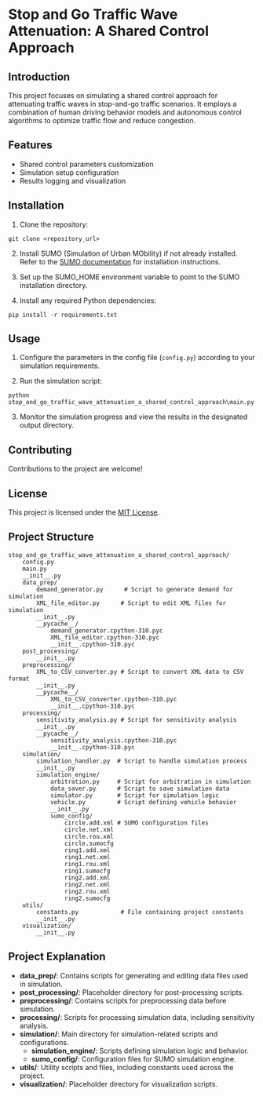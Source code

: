 # Stop and Go Traffic Wave Attenuation: A Shared Control Approach

## Introduction

This project focuses on simulating a shared control approach for attenuating traffic waves in stop-and-go traffic scenarios. It employs a combination of human driving behavior models and autonomous control algorithms to optimize traffic flow and reduce congestion.

## Features

- Shared control parameters customization
- Simulation setup configuration
- Results logging and visualization

## Installation

1. Clone the repository:

```
git clone <repository_url>
```

2. Install SUMO (Simulation of Urban MObility) if not already installed. Refer to the [SUMO documentation](https://sumo.dlr.de/docs/) for installation instructions.

3. Set up the SUMO_HOME environment variable to point to the SUMO installation directory.

4. Install any required Python dependencies:

```
pip install -r requirements.txt
```

## Usage

1. Configure the parameters in the config file (`config.py`) according to your simulation requirements.

2. Run the simulation script:

```
python stop_and_go_traffic_wave_attenuation_a_shared_control_approach\main.py
```

3. Monitor the simulation progress and view the results in the designated output directory.


## Contributing

Contributions to the project are welcome!

## License

This project is licensed under the [MIT License](LICENSE).

## Project Structure

```
stop_and_go_traffic_wave_attenuation_a_shared_control_approach/
    config.py
    main.py
    __init__.py
    data_prep/
        demand_generator.py      # Script to generate demand for simulation
        XML_file_editor.py      # Script to edit XML files for simulation
        __init__.py
        __pycache__/
            demand_generator.cpython-310.pyc
            XML_file_editor.cpython-310.pyc
            __init__.cpython-310.pyc
    post_processing/
        __init__.py
    preprocessing/
        XML_to_CSV_converter.py # Script to convert XML data to CSV format
        __init__.py
        __pycache__/
            XML_to_CSV_converter.cpython-310.pyc
            __init__.cpython-310.pyc
    processing/
        sensitivity_analysis.py # Script for sensitivity analysis
        __init__.py
        __pycache__/
            sensitivity_analysis.cpython-310.pyc
            __init__.cpython-310.pyc
    simulation/
        simulation_handler.py  # Script to handle simulation process
        __init__.py
        simulation_engine/
            arbitration.py     # Script for arbitration in simulation
            data_saver.py      # Script to save simulation data
            simulator.py       # Script for simulation logic
            vehicle.py         # Script defining vehicle behavior
            __init__.py
            sumo_config/
                circle.add.xml # SUMO configuration files
                circle.net.xml
                circle.rou.xml
                circle.sumocfg
                ring1.add.xml
                ring1.net.xml
                ring1.rou.xml
                ring1.sumocfg
                ring2.add.xml
                ring2.net.xml
                ring2.rou.xml
                ring2.sumocfg
    utils/
        constants.py            # File containing project constants
        __init__.py
    visualization/
        __init__.py
```

## Project Explanation

- **data_prep/**: Contains scripts for generating and editing data files used in simulation.
- **post_processing/**: Placeholder directory for post-processing scripts.
- **preprocessing/**: Contains scripts for preprocessing data before simulation.
- **processing/**: Scripts for processing simulation data, including sensitivity analysis.
- **simulation/**: Main directory for simulation-related scripts and configurations.
  - **simulation_engine/**: Scripts defining simulation logic and behavior.
  - **sumo_config/**: Configuration files for SUMO simulation engine.
- **utils/**: Utility scripts and files, including constants used across the project.
- **visualization/**: Placeholder directory for visualization scripts.
